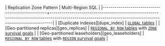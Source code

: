 | Replication Zone Pattern                         | Multi-Region SQL                                                                                                                                            |
|--------------------------------------------------+-------------------------------------------------------------------------------------------------------------------------------------------------------------|
| [Duplicate indexes][dupe_index]                  | [`GLOBAL` tables](global-tables.html)                                                                                                                       |
| [Geo-partitioned replicas][geo_replicas]         | [`REGIONAL BY ROW` tables](regional-tables.html#regional-by-row-tables) with [`ZONE` survival goals](multiregion-overview.html#surviving-zone-failures)     |
| [Geo-partitioned leaseholders][geo_leaseholders] | [`REGIONAL BY ROW` tables](regional-tables.html#regional-by-row-tables) with [`REGION` survival goals](multiregion-overview.html#surviving-region-failures) |
